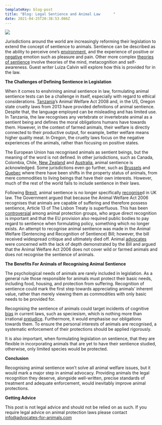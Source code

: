 ```yaml
---
templateKey: blog-post
title: "Blog: Legal Sentience and Animal Law      "
date: 2021-04-25T20:38:53.086Z
---
```

![](/img/sentience.jpg)

Jurisdictions around the world are increasingly reforming their legislation to extend the concept of sentience to animals. Sentience can be described as the ability to perceive one’s [environment](https://www.researchgate.net/publication/334461131_Welfare-aligned_Sentience_Enhanced_Capacities_to_Experience_Interact_Anticipate_Choose_and_Survive), and the experience of positive or [negative](https://www.mdpi.com/2076-2615/8/10/174) emotion such as pleasure and pain. Other more complex [theories of sentience](https://www.sentienceinstitute.org/blog/what-is-sentience) involve theories of the mind, metacognition and self-awareness. Guest writer Luiza Calvin will explore how this is provided for in the law.

**The Challenges of Defining Sentience in Legislation**

When it comes to enshrining animal sentience in law, formulating animal sentience tests can be a challenge in itself, especially with regard to ethical considerations. [Tanzania](https://www.globalanimallaw.org/database/national/tanzania/)’s Animal Welfare Act 2008 and, in the US, Oregon state cruelty laws from 2013 have provided definitions of animal sentience. Despite that, the language employed can be misleading and has limited use. In Tanzania, the law recognises any vertebrate or invertebrate animal as a sentient being and defines the moral obligations humans have towards them. However, in the context of farmed animals, their welfare is directly connected to their productive output, for example, better welfare means higher quality meat. In Oregon, the cruelty laws focus on the negative experiences of the animals, rather than focusing on positive states.

The European Union has recognised animals as sentient beings, but the meaning of the word is not defined. In other jurisdictions, such as Canada, Colombia, Chile, [New Zealand](https://www.mpi.govt.nz/protection-and-response/animal-welfare/national-animal-welfare-advisory-committee/animal-sentience-2017-workshop-speaker-videos/) and [Australia](https://www.animallaw.info/policy/australia-animal-protection-law-journal), animal sentience is acknowledged. Some jurisdictions even go further, such as [Brussels](https://www.brusselstimes.com/brussels/52089/brussels-parliament-adopts-crucial-animal-rights-bill./) and [Quebec](https://www.ctvnews.ca/politics/quebec-defines-animals-as-sentient-beings-in-new-legislation-1.2687500?cache=%3FclipId%3D89680) where there have been shifts in the property status of animals, from mere commodities to living beings that have their own interests. However, much of the rest of the world fails to include sentience in their laws.

Following [Brexit](http://researchbriefings.files.parliament.uk/documents/CBP-8155/CBP-8155.pdf), animal sentience is no longer specifically [recognise](https://greenworld.org.uk/article/why-does-uk-law-not-recognise-animals-sentient-beings)d in UK law. The Government argued that because the Animal Welfare Act 2006 recognises that animals are capable of suffering and therefore possess sentience, Article 13 of The Lisbon Treaty is superfluous. This has been [controversial](https://www.mdpi.com/2076-2615/8/11/213) among animal protection groups, who argue direct recognition is important and that the EU provision also required public bodies to pay regard to sentience when formulating policy, something which no longer exists. An attempt to recognise animal sentience was made in the Animal Welfare (Sentencing and Recognition of Sentience) Bill; however, the bill received widespread critique and ultimately died off. Animal [advocates](https://www.independent.co.uk/news/uk/home-news/brexit-bill-latest-animal-sentience-cannot-feel-pain-emotion-vote-mps-agree-eu-withdrawal-bill-michael-gove-a8064676.html) were concerned with the lack of depth demonstrated by the Bill and argued that the Animal Welfare Act 2006 does not cover wild or farmed animals and does not recognise the sentience of animals.

**The Benefits For Animals of Recognising Animal Sentience**

The psychological needs of animals are rarely included in legislation. As a general rule those responsible for animals must protect their basic needs, including food, housing, and protection from suffering. Recognition of sentience could mark the first step towards appreciating animals’ inherent value, rather than merely viewing them as commodities with only basic needs to be provided for.

Recognising the sentience of animals could target incidents of cognitive [bias](https://faunalytics.org/the-importance-of-sentience-in-animal-legislation/) in current laws, such as speciesism, which is nothing more than irrational [prejudice](https://www.jstor.org/stable/10.5406/janimalethics.9.2.0121?seq=1). Furthermore, it would emphasise our obligations towards them. To ensure the personal interests of animals are recognised, a systematic enforcement of their protections should be applied rigorously.

It is also important, when formulating legislation on sentience, that they are flexible in incorporating animals that are yet to have their sentience studied, otherwise, only limited species would be protected.

**Conclusion**

Recognising animal sentience won’t solve all animal welfare issues, but it would mark a major step in animal advocacy. Providing animals the legal recognition they deserve, alongside well-written, precise standards of treatment and adequate enforcement, would inevitably improve animal protections.

<!--StartFragment-->

**Getting Advice**

This post is not legal advice and should not be relied on as such. If you require legal advice on animal protection laws please contact info@advocates-for-animals.com

<!--EndFragment-->